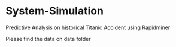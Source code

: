 # System-Simulation
Predictive Analysis on historical Titanic Accident using Rapidminer

Please find the data on data folder
